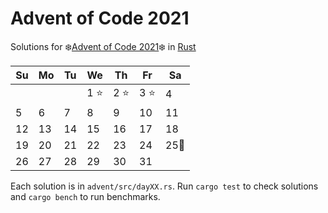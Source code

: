 # Advent of Code 2021

Solutions for ❄️[Advent of Code 2021]❄️ in [Rust]

| Su   | Mo   | Tu   | We   | Th    | Fr   | Sa   |
| ---- | ---- | ---- | ---- | ----- | ---- | ---- |
|      |      |      | 1 ⭐ | 2 ⭐  | 3 ⭐ | 4    |
| 5    | 6    | 7    | 8    | 9     | 10   | 11   |
| 12   | 13   | 14   | 15   | 16    | 17   | 18   |
| 19   | 20   | 21   | 22   | 23    | 24   | 25🎄 |
| 26   | 27   | 28   | 29   | 30    | 31   |      |

Each solution is in `advent/src/dayXX.rs`. Run `cargo test` to check
solutions and `cargo bench` to run benchmarks.

[Advent of Code 2021]: https://adventofcode.com/2021
[Rust]: https://www.rust-lang.org/
